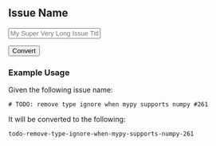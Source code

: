 ## Issue Name

<input type="text" placeholder="My Super Very Long Issue Title" id="input">

<button
onclick="document.getElementById('input').value =
document.getElementById('input').value.toLowerCase().replace(/[^a-z\d\s]/g, '').trim().replace(/\s/g,'-');return false;">
Convert
</button>

### Example Usage
Given the following issue name:

`# TODO: remove type ignore when mypy supports numpy #261`

It will be converted to the following:

`todo-remove-type-ignore-when-mypy-supports-numpy-261`
